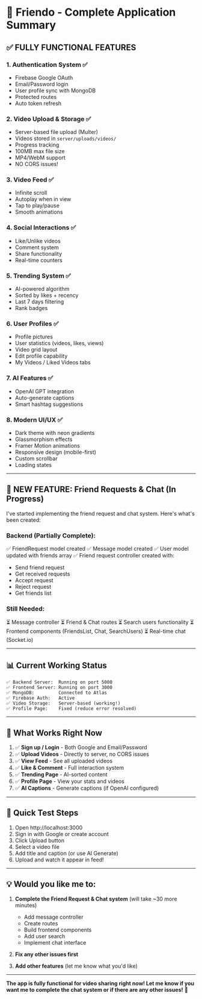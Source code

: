 # 🎉 Friendo - Complete Application Summary

## ✅ **FULLY FUNCTIONAL FEATURES**

### 1. **Authentication System** ✅
- Firebase Google OAuth
- Email/Password login
- User profile sync with MongoDB
- Protected routes
- Auto token refresh

### 2. **Video Upload & Storage** ✅
- Server-based file upload (Multer)
- Videos stored in `server/uploads/videos/`
- Progress tracking
- 100MB max file size
- MP4/WebM support
- NO CORS issues!

### 3. **Video Feed** ✅
- Infinite scroll
- Autoplay when in view
- Tap to play/pause
- Smooth animations

### 4. **Social Interactions** ✅
- Like/Unlike videos
- Comment system
- Share functionality
- Real-time counters

### 5. **Trending System** ✅
- AI-powered algorithm
- Sorted by likes + recency
- Last 7 days filtering
- Rank badges

### 6. **User Profiles** ✅
- Profile pictures
- User statistics (videos, likes, views)
- Video grid layout
- Edit profile capability
- My Videos / Liked Videos tabs

### 7. **AI Features** ✅
- OpenAI GPT integration
- Auto-generate captions
- Smart hashtag suggestions

### 8. **Modern UI/UX** ✅
- Dark theme with neon gradients
- Glassmorphism effects
- Framer Motion animations
- Responsive design (mobile-first)
- Custom scrollbar
- Loading states

---

## 🚧 **NEW FEATURE: Friend Requests & Chat** (In Progress)

I've started implementing the friend request and chat system. Here's what's been created:

### Backend (Partially Complete):
✅ FriendRequest model created
✅ Message model created
✅ User model updated with friends array
✅ Friend request controller created with:
   - Send friend request
   - Get received requests
   - Accept request
   - Reject request
   - Get friends list

### Still Needed:
⏳ Message controller
⏳ Friend & Chat routes
⏳ Search users functionality
⏳ Frontend components (FriendsList, Chat, SearchUsers)
⏳ Real-time chat (Socket.io)

---

## 📊 **Current Working Status**

```
✅ Backend Server:  Running on port 5000
✅ Frontend Server: Running on port 3000  
✅ MongoDB:         Connected to Atlas
✅ Firebase Auth:   Active
✅ Video Storage:   Server-based (working!)
✅ Profile Page:    Fixed (reduce error resolved)
```

---

## 🎯 **What Works Right Now**

1. ✅ **Sign up / Login** - Both Google and Email/Password
2. ✅ **Upload Videos** - Directly to server, no CORS issues
3. ✅ **View Feed** - See all uploaded videos
4. ✅ **Like & Comment** - Full interaction system
5. ✅ **Trending Page** - AI-sorted content
6. ✅ **Profile Page** - View your stats and videos
7. ✅ **AI Captions** - Generate captions (if OpenAI configured)

---

## 🔧 **Quick Test Steps**

1. Open http://localhost:3000
2. Sign in with Google or create account
3. Click Upload button
4. Select a video file
5. Add title and caption (or use AI Generate)
6. Upload and watch it appear in feed!

---

## 💡 **Would you like me to:**

1. **Complete the Friend Request & Chat system** (will take ~30 more minutes)
   - Add message controller
   - Create routes
   - Build frontend components
   - Add user search
   - Implement chat interface

2. **Fix any other issues first**

3. **Add other features** (let me know what you'd like)

---

**The app is fully functional for video sharing right now! Let me know if you want me to complete the chat system or if there are any other issues!** 🚀
